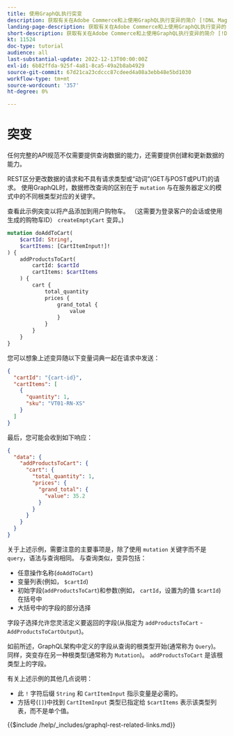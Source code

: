 ```yaml
---
title: 使用GraphQL执行突变
description: 获取有关在Adobe Commerce和上使用GraphQL执行变异的简介 [!DNL Magento Open Source]. 使用POST调用执行您的第一个突变。
landing-page-description: 获取有关在Adobe Commerce和上使用GraphQL执行变异的简介 [!DNL Magento Open Source]. 使用POST调用执行您的第一个突变。
short-description: 获取有关在Adobe Commerce和上使用GraphQL执行变异的简介 [!DNL Magento Open Source]. 使用POST调用执行您的第一个突变。
kt: 11524
doc-type: tutorial
audience: all
last-substantial-update: 2022-12-13T00:00:00Z
exl-id: 6b82ffda-925f-4a81-8ca5-49a2b8ab4929
source-git-commit: 67d21ca23cdccc87cdeed4a08a3ebb48e5bd1030
workflow-type: tm+mt
source-wordcount: '357'
ht-degree: 0%

---
```


# 突变

任何完整的API规范不仅需要提供查询数据的能力，还需要提供创建和更新数据的能力。

REST区分更改数据的请求和不具有请求类型或“动词”(GET与POST或PUT)的请求。
使用GraphQL时，数据修改查询的区别在于 `mutation` 与在服务器定义的模式中的不同根类型对应的关键字。

查看此示例突变以将产品添加到用户购物车。 （这需要为登录客户的会话或使用生成的购物车ID） `createEmptyCart` 变异。)

```graphql
mutation doAddToCart(
    $cartId: String!,
    $cartItems: [CartItemInput!]!
) {
    addProductsToCart(
        cartId: $cartId
        cartItems: $cartItems
    ) {
        cart {
            total_quantity
            prices {
                grand_total {
                    value
                }
            }
        }
    }
}
```

您可以想象上述变异随以下变量词典一起在请求中发送：

```json
{
  "cartId": "{cart-id}",
  "cartItems": [
    {
      "quantity": 1,
      "sku": "VT01-RN-XS"
    }
  ]
}
```

最后，您可能会收到如下响应：

```json
{
  "data": {
    "addProductsToCart": {
      "cart": {
        "total_quantity": 1,
        "prices": {
          "grand_total": {
            "value": 35.2
          }
        }
      }
    }
  }
}
```

关于上述示例，需要注意的主要事项是，除了使用 `mutation` 关键字而不是 `query`，语法与查询相同。 与查询类似，变异包括：

* 任意操作名称(`doAddToCart`)
* 变量列表(例如， `$cartId`)
* 初始字段(`addProductsToCart`)和参数(例如， `cartId`，设置为的值 `$cartId`)在括号中
* 大括号中的字段的部分选择

字段子选择允许您灵活定义要返回的字段(从指定为 `addProductsToCart` - `AddProductsToCartOutput`)。

如前所述，GraphQL架构中定义的字段从查询的根类型开始(通常称为 `Query`)。 同样，突变存在另一种根类型(通常称为 `Mutation`)。 `addProductsToCart` 是该根类型上的字段。

有关上述示例的其他几点说明：

* 此 `!` 字符后缀 `String` 和 `CartItemInput` 指示变量是必需的。
* 方括号(`[]`)中找到 `CartItemInput` 类型已指定给 `$cartItems` 表示该类型列表，而不是单个值。

{{$include /help/_includes/graphql-rest-related-links.md}}
